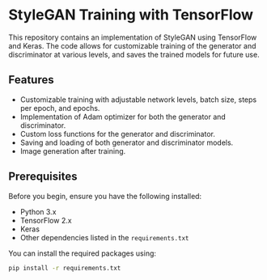# StyleGAN Training with TensorFlow

This repository contains an implementation of StyleGAN using TensorFlow and Keras. The code allows for customizable training of the generator and discriminator at various levels, and saves the trained models for future use.

## Features

- Customizable training with adjustable network levels, batch size, steps per epoch, and epochs.
- Implementation of Adam optimizer for both the generator and discriminator.
- Custom loss functions for the generator and discriminator.
- Saving and loading of both generator and discriminator models.
- Image generation after training.

## Prerequisites

Before you begin, ensure you have the following installed:

- Python 3.x
- TensorFlow 2.x
- Keras
- Other dependencies listed in the `requirements.txt`

You can install the required packages using:

```bash
pip install -r requirements.txt
